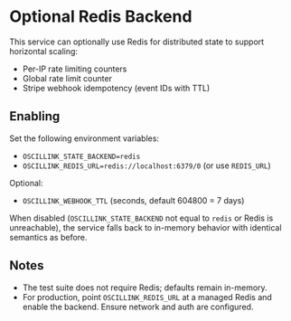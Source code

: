 # Optional Redis Backend

This service can optionally use Redis for distributed state to support horizontal scaling:

- Per-IP rate limiting counters
- Global rate limit counter
- Stripe webhook idempotency (event IDs with TTL)

## Enabling

Set the following environment variables:

- `OSCILLINK_STATE_BACKEND=redis`
- `OSCILLINK_REDIS_URL=redis://localhost:6379/0` (or use `REDIS_URL`)

Optional:

- `OSCILLINK_WEBHOOK_TTL` (seconds, default 604800 = 7 days)

When disabled (`OSCILLINK_STATE_BACKEND` not equal to `redis` or Redis is unreachable), the service falls back to in-memory behavior with identical semantics as before.

## Notes

- The test suite does not require Redis; defaults remain in-memory.
- For production, point `OSCILLINK_REDIS_URL` at a managed Redis and enable the backend. Ensure network and auth are configured.
